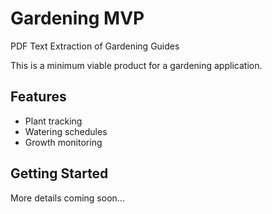 # Gardening MVP

PDF Text Extraction of Gardening Guides

This is a minimum viable product for a gardening application.

## Features
- Plant tracking
- Watering schedules
- Growth monitoring

## Getting Started
More details coming soon...
